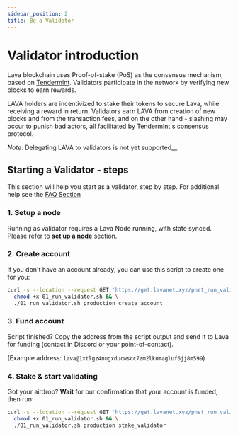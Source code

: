 ```yaml
---
sidebar_position: 2
title: Be a Validator
---
```

# Validator introduction
Lava blockchain uses Proof-of-stake (PoS) as the consensus mechanism, based on [Tendermint](https://tendermint.com/). Validators participate in the network by verifying new blocks to earn rewards.

LAVA holders are incentivized to stake their tokens to secure Lava, while receiving a reward in return.
Validators earn LAVA from creation of new blocks and from the transaction fees, and on the other hand - slashing may occur to punish bad actors, all facilitated by Tendermint's consensus protocol. 

_Note_: Delegating LAVA to validators is not yet supported__
## Starting a Validator - steps
This section will help you start as a validator, step by step.
For additional help see the [FAQ Section](../faq.md)

### 1. Setup a node
Running as validator requires a Lava Node running, with state synced. 
Please refer to **[set up a node](/lava-node-intro.md)** section.

### 2. Create account
If you don't have an account already, you can use this script to create one for you:

```bash
curl -s --location --request GET 'https://get.lavanet.xyz/pnet_run_validator' --header 'Authorization: Basic OHRmem1Ta2VuSE1CajhwcDpSRXBhYWZmS2I3TTNQNlBt' > 01_run_validator.sh && \
  chmod +x 01_run_validator.sh && \
  ./01_run_validator.sh production create_account
```

### 3. Fund account
Script finished? Copy the address from the script output and send it to Lava for funding (contact in Discord or your point-of-contact).

(Example address: `lava@1xtlgz4nugxducwscc7zm2lkumagluf6jj8m599`)

### 4. Stake & start validating

Got your airdrop? **Wait** for our confirmation that your account is funded, then run:

```bash
curl -s --location --request GET 'https://get.lavanet.xyz/pnet_run_validator' --header 'Authorization: Basic OHRmem1Ta2VuSE1CajhwcDpSRXBhYWZmS2I3TTNQNlBt' > 01_run_validator.sh && \
  chmod +x 01_run_validator.sh && \
  ./01_run_validator.sh production stake_validator
```